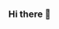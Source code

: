 ### Hi there 👋

<!--
**oriolgarrobe/oriolgarrobe** is a ✨ _special_ ✨ repository because its `README.md` (this file) appears on your GitHub profile.

Here are some ideas to get you started:

- 🔭 I’m currently working on ...
- 🌱 I’m currently learning ...
- 👯 I’m looking to collaborate on ...
- 🤔 I’m looking for help with ...
- 💬 Ask me about ...
- 📫 How to reach me: oriol.garrobe@gmail.com
- 😄 Pronouns: He/Him
- ⚡ Fun fact: ...
-->
